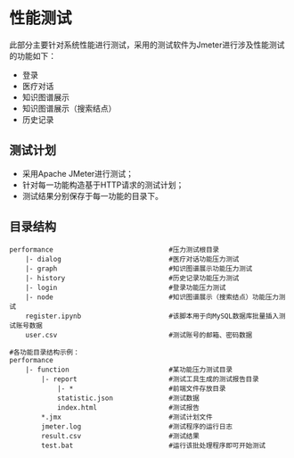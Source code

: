 # 性能测试  

此部分主要针对系统性能进行测试，采用的测试软件为Jmeter进行涉及性能测试的功能如下：  

* 登录  
* 医疗对话  
* 知识图谱展示  
* 知识图谱展示（搜索结点）  
* 历史记录  

## 测试计划  

* 采用Apache JMeter进行测试；
* 针对每一功能构造基于HTTP请求的测试计划；
* 测试结果分别保存于每一功能的目录下。

## 目录结构  

```text  
performance                             #压力测试根目录
    |- dialog                           #医疗对话功能压力测试
    |- graph                            #知识图谱展示功能压力测试
    |- history                          #历史记录功能压力测试
    |- login                            #登录功能压力测试
    |- node                             #知识图谱展示（搜索结点）功能压力测试
    register.ipynb                      #该脚本用于向MySQL数据库批量插入测试账号数据
    user.csv                            #测试账号的邮箱、密码数据

#各功能目录结构示例：
performance
    |- function                         #某功能压力测试目录
        |- report                       #测试工具生成的测试报告目录
            |- *                        #前端文件存放目录
            statistic.json              #测试数据
            index.html                  #测试报告
        *.jmx                           #测试计划文件
        jmeter.log                      #测试程序的运行日志
        result.csv                      #测试结果
        test.bat                        #运行该批处理程序即可开始测试

```  
